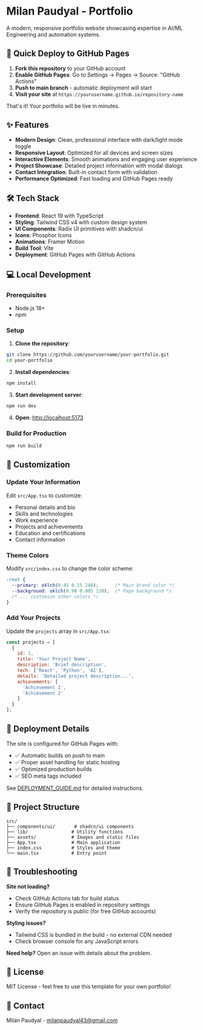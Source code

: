 # Milan Paudyal - Portfolio

A modern, responsive portfolio website showcasing expertise in AI/ML Engineering and automation systems.

## 🚀 Quick Deploy to GitHub Pages

1. **Fork this repository** to your GitHub account
2. **Enable GitHub Pages**: Go to Settings → Pages → Source: "GitHub Actions"
3. **Push to main branch** - automatic deployment will start
4. **Visit your site** at `https://yourusername.github.io/repository-name`

That's it! Your portfolio will be live in minutes.

## ✨ Features

- **Modern Design**: Clean, professional interface with dark/light mode toggle
- **Responsive Layout**: Optimized for all devices and screen sizes
- **Interactive Elements**: Smooth animations and engaging user experience
- **Project Showcase**: Detailed project information with modal dialogs
- **Contact Integration**: Built-in contact form with validation
- **Performance Optimized**: Fast loading and GitHub Pages ready

## 🛠 Tech Stack

- **Frontend**: React 19 with TypeScript
- **Styling**: Tailwind CSS v4 with custom design system
- **UI Components**: Radix UI primitives with shadcn/ui
- **Icons**: Phosphor Icons
- **Animations**: Framer Motion
- **Build Tool**: Vite
- **Deployment**: GitHub Pages with GitHub Actions

## 💻 Local Development

### Prerequisites
- Node.js 18+
- npm

### Setup

1. **Clone the repository**:
```bash
git clone https://github.com/yourusername/your-portfolio.git
cd your-portfolio
```

2. **Install dependencies**:
```bash
npm install
```

3. **Start development server**:
```bash
npm run dev
```

4. **Open**: [http://localhost:5173](http://localhost:5173)

### Build for Production
```bash
npm run build
```

## 📝 Customization

### Update Your Information
Edit `src/App.tsx` to customize:
- Personal details and bio
- Skills and technologies
- Work experience
- Projects and achievements
- Education and certifications
- Contact information

### Theme Colors
Modify `src/index.css` to change the color scheme:

```css
:root {
  --primary: oklch(0.45 0.15 240);      /* Main brand color */
  --background: oklch(0.98 0.005 120);  /* Page background */
  /* ... customize other colors */
}
```

### Add Your Projects
Update the `projects` array in `src/App.tsx`:

```javascript
const projects = [
  {
    id: 1,
    title: 'Your Project Name',
    description: 'Brief description',
    tech: ['React', 'Python', 'AI'],
    details: 'Detailed project description...',
    achievements: [
      'Achievement 1',
      'Achievement 2'
    ]
  }
];
```

## 🔧 Deployment Details

The site is configured for GitHub Pages with:
- ✅ Automatic builds on push to main
- ✅ Proper asset handling for static hosting  
- ✅ Optimized production builds
- ✅ SEO meta tags included

See [DEPLOYMENT_GUIDE.md](./DEPLOYMENT_GUIDE.md) for detailed instructions.

## 📁 Project Structure

```
src/
├── components/ui/       # shadcn/ui components
├── lib/                # Utility functions  
├── assets/             # Images and static files
├── App.tsx             # Main application
├── index.css           # Styles and theme
└── main.tsx            # Entry point
```

## 🐛 Troubleshooting

**Site not loading?**
- Check GitHub Actions tab for build status
- Ensure GitHub Pages is enabled in repository settings
- Verify the repository is public (for free GitHub accounts)

**Styling issues?**
- Tailwind CSS is bundled in the build - no external CDN needed
- Check browser console for any JavaScript errors

**Need help?** Open an issue with details about the problem.

## 📄 License

MIT License - feel free to use this template for your own portfolio!

## 📧 Contact

Milan Paudyal - [milanpaudyal43@gmail.com](mailto:milanpaudyal43@gmail.com)